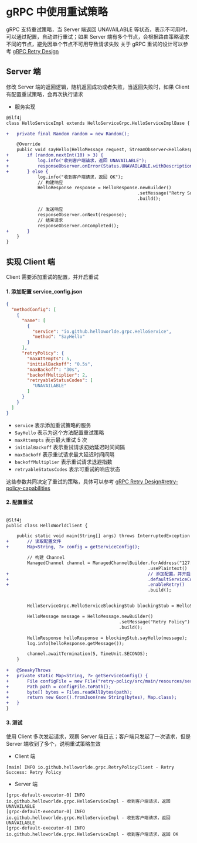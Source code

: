 # gRPC 中使用重试策略

gRPC 支持重试策略，当 Server 端返回 UNAVAILABLE 等状态，表示不可用时，可以通过配置，自动进行重试；如果 Server 端有多个节点，会根据路由策略请求不同的节点，避免因单个节点不可用导致请求失败 关于 gRPC
重试的设计可以参考 [gRPC Retry Design](https://github.com/grpc/proposal/blob/master/A6-client-retries.md)

## Server 端

修改 Server 端的返回逻辑，随机返回成功或者失败，当返回失败时，如果 Client 有配置重试策略，会再次执行请求

- 服务实现

```diff
@Slf4j
class HelloServiceImpl extends HelloServiceGrpc.HelloServiceImplBase {

+   private final Random random = new Random();

    @Override
    public void sayHello(HelloMessage request, StreamObserver<HelloResponse> responseObserver) {
+       if (random.nextInt(10) > 3) {
+           log.info("收到客户端请求，返回 UNAVAILABLE");
+           responseObserver.onError(Status.UNAVAILABLE.withDescription("For retry").asRuntimeException());
+       } else {
            log.info("收到客户端请求，返回 OK");
            // 构建响应
            HelloResponse response = HelloResponse.newBuilder()
                                                  .setMessage("Retry Success: " + request.getMessage())
                                                  .build();

            // 发送响应
            responseObserver.onNext(response);
            // 结束请求
            responseObserver.onCompleted();
+       }
    }
}

```

## 实现 Client 端

Client 需要添加重试的配置，并开启重试

#### 1. 添加配置 service_config.json

```json
{
  "methodConfig": [
    {
      "name": [
        {
          "service": "io.github.helloworlde.grpc.HelloService",
          "method": "SayHello"
        }
      ],
      "retryPolicy": {
        "maxAttempts": 5,
        "initialBackoff": "0.5s",
        "maxBackoff": "30s",
        "backoffMultiplier": 2,
        "retryableStatusCodes": [
          "UNAVAILABLE"
        ]
      }
    }
  ]
}
```

- `service` 表示添加重试策略的服务
- `SayHello` 表示为这个方法配置重试策略
- `maxAttempts` 表示最大重试 5 次
- `initialBackoff` 表示重试请求初始延迟时间间隔
- `maxBackoff` 表示重试请求最大延迟时间间隔
- `backoffMultiplier` 表示重试请求退避指数
- `retryableStatusCodes` 表示可重试的响应状态

这些参数共同决定了重试的策略，具体可以参考 [gRPC Retry Design#retry-policy-capabilities](https://github.com/grpc/proposal/blob/master/A6-client-retries.md#retry-policy-capabilities)

#### 2. 配置重试

```diff

@Slf4j
public class HelloWorldClient {

    public static void main(String[] args) throws InterruptedException {
+       // 读取配置文件
+       Map<String, ?> config = getServiceConfig();

        // 构建 Channel
        ManagedChannel channel = ManagedChannelBuilder.forAddress("127.0.0.1", 9090)
                                                      .usePlaintext()
+                                                     // 添加配置，并开启重试
+                                                     .defaultServiceConfig(config)
+                                                     .enableRetry()
                                                      .build();


        HelloServiceGrpc.HelloServiceBlockingStub blockingStub = HelloServiceGrpc.newBlockingStub(channel);

        HelloMessage message = HelloMessage.newBuilder()
                                           .setMessage("Retry Policy")
                                           .build();

        HelloResponse helloResponse = blockingStub.sayHello(message);
        log.info(helloResponse.getMessage());

        channel.awaitTermination(5, TimeUnit.SECONDS);
    }
    
+   @SneakyThrows
+   private static Map<String, ?> getServiceConfig() {
+       File configFile = new File("retry-policy/src/main/resources/service_config.json");
+       Path path = configFile.toPath();
+       byte[] bytes = Files.readAllBytes(path);
+       return new Gson().fromJson(new String(bytes), Map.class);
+   }
}
```

#### 3. 测试

使用 Client 多次发起请求，观察 Server 端日志；客户端只发起了一次请求，但是 Server 端收到了多个，说明重试策略生效

- Client 端

```
[main] INFO io.github.helloworlde.grpc.RetryPolicyClient - Retry Success: Retry Policy
```

- Server 端

```
[grpc-default-executor-0] INFO io.github.helloworlde.grpc.HelloServiceImpl - 收到客户端请求，返回 UNAVAILABLE
[grpc-default-executor-0] INFO io.github.helloworlde.grpc.HelloServiceImpl - 收到客户端请求，返回 UNAVAILABLE
[grpc-default-executor-0] INFO io.github.helloworlde.grpc.HelloServiceImpl - 收到客户端请求，返回 OK
```